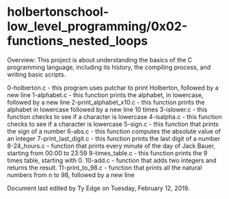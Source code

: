# holbertonschool-low_level_programming/0x02-functions_nested_loops

Overview: This project is about understanding the basics of the C programming language, including its history, the compiling process, and writing basic scripts.

0-holberton.c - this program uses putchar to print Holberton, followed by a new line
1-alphabet.c - this function prints the alphabet, in lowercase, followed by a new line
2-print_alphabet_x10.c - this function prints the alphabet in lowercase followed by a new line 10 times
3-islower.c - this function checks to see if a character is lowercase
4-isalpha.c - this function checks to see if a character is lowercase
5-sign.c - this function that prints the sign of a number
6-abs.c - this function computes the absolute value of an integer
7-print_last_digit.c - this function prints the last digit of a number
8-24_hours.c - function that prints every minute of the day of Jack Bauer, starting from 00:00 to 23:59
9-times_table.c - this function prints the 9 times table, starting with 0.
10-add.c - function that adds two integers and returns the result.
11-print_to_98.c - function that prints all the natural numbers from n to 98, followed by a new line

Document last edited by Ty Edge on Tuesday, February 12, 2019.
